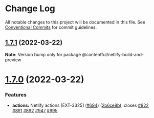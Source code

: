 # Change Log

All notable changes to this project will be documented in this file.
See [Conventional Commits](https://conventionalcommits.org) for commit guidelines.

## [1.7.1](https://github.com/contentful/apps/compare/@contentful/netlify-build-and-preview@1.7.0...@contentful/netlify-build-and-preview@1.7.1) (2022-03-22)

**Note:** Version bump only for package @contentful/netlify-build-and-preview





# [1.7.0](https://github.com/contentful/apps/compare/@contentful/netlify-build-and-preview@1.6.6...@contentful/netlify-build-and-preview@1.7.0) (2022-03-22)


### Features

* **actions:** Netlify actions [EXT-3325] ([#694](https://github.com/contentful/apps/issues/694)) ([2b6ce8b](https://github.com/contentful/apps/commit/2b6ce8b24559d96c4912a1b3ea6968368540a1e6)), closes [#822](https://github.com/contentful/apps/issues/822) [#891](https://github.com/contentful/apps/issues/891) [#892](https://github.com/contentful/apps/issues/892) [#947](https://github.com/contentful/apps/issues/947) [#995](https://github.com/contentful/apps/issues/995)
